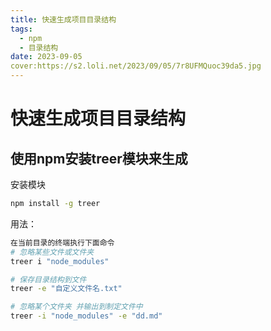 ```yaml
---
title: 快速生成项目目录结构
tags:
  - npm
  - 目录结构
date: 2023-09-05
cover:https://s2.loli.net/2023/09/05/7r8UFMQuoc39da5.jpg
---
```


# 快速生成项目目录结构

## 使用npm安装treer模块来生成

安装模块
```bash
npm install -g treer
```

用法：
```bash
在当前目录的终端执行下面命令
# 忽略某些文件或文件夹
treer i "node_modules"

# 保存目录结构到文件
treer -e "自定义文件名.txt"

# 忽略某个文件夹 并输出到制定文件中
treer -i "node_modules" -e "dd.md"
```


